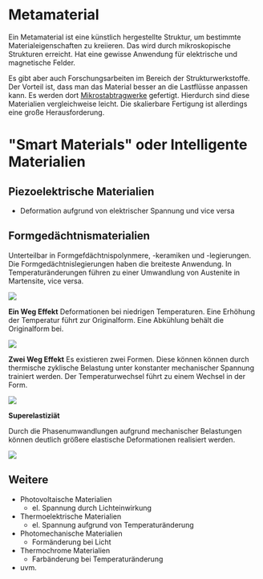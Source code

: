 # Metamaterial
Ein Metamaterial ist eine künstlich hergestellte Struktur, um bestimmte Materialeigenschaften zu kreiieren. Das wird durch mikroskopische Strukturen erreicht. Hat eine gewisse Anwendung für elektrische und magnetische Felder.

Es gibt aber auch Forschungsarbeiten im Bereich der Strukturwerkstoffe. Der Vorteil ist, dass man das Material besser an die Lastflüsse anpassen kann.
Es werden dort [Mikrostabtragwerke](https://en.wikipedia.org/wiki/Metamaterial) gefertigt. Hierdurch sind diese Materialien vergleichweise leicht. Die skalierbare Fertigung ist allerdings eine große Herausforderung.




# "Smart Materials" oder Intelligente Materialien
## Piezoelektrische Materialien
- Deformation aufgrund von elektrischer Spannung und vice versa


## Formgedächtnismaterialien
Unterteilbar in Formgefdächtnispolynmere, -keramiken und -legierungen. Die Formgedächtnislegierungen haben die breiteste Anwendung. In Temperaturänderungen führen zu einer Umwandlung von Austenite in Martensite, vice versa. 


![](https://upload.wikimedia.org/wikipedia/commons/2/2c/Martensite_to_Austenite_transition_graph.svg)


**Ein Weg Effekt**
Deformationen bei niedrigen Temperaturen. Eine Erhöhung der Temperatur führt zur Originalform. Eine Abkühlung behält die Originalform bei.

![](https://upload.wikimedia.org/wikipedia/commons/1/1c/One_way_shape_memory_effect.svg)


**Zwei Weg Effekt**
Es existieren zwei Formen. Diese können können durch thermische zyklische Belastung unter konstanter mechanischer Spannung trainiert werden. Der Temperaturwechsel führt zu einem Wechsel in der Form.

![](https://upload.wikimedia.org/wikipedia/commons/c/c5/Two_way_shape_memory_effect.svg)

**Superelastiziät**

Durch die Phasenumwandlungen aufgrund mechanischer Belastungen können deutlich größere elastische Deformationen realisiert werden.


![](https://upload.wikimedia.org/wikipedia/commons/f/f8/Superelastic_behavior_of_the_austenitic_to_martensitic_phase_transformation.png)

## Weitere

- Photovoltaische Materialien
    - el. Spannung durch Lichteinwirkung
- Thermoelektrische Materialien
    - el. Spannung aufgrund von Temperaturänderung
- Photomechanische Materialien
    - Formänderung bei Licht
- Thermochrome Materialien
    - Farbänderung bei Temperaturänderung
- uvm.